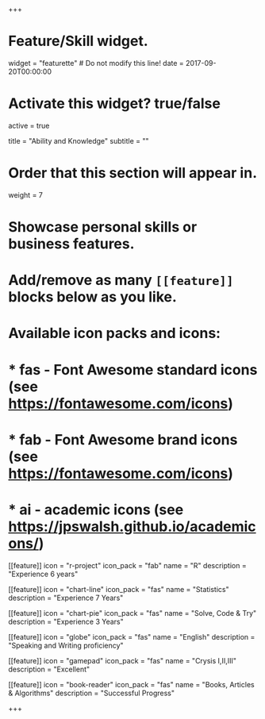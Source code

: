 +++
# Feature/Skill widget.
widget = "featurette"  # Do not modify this line!
date = 2017-09-20T00:00:00

# Activate this widget? true/false
active = true

title = "Ability and Knowledge"
subtitle = ""

# Order that this section will appear in.
weight = 7

# Showcase personal skills or business features.
# 
# Add/remove as many `[[feature]]` blocks below as you like.
# 
# Available icon packs and icons:
# * fas - Font Awesome standard icons (see https://fontawesome.com/icons)
# * fab - Font Awesome brand icons (see https://fontawesome.com/icons)
# * ai - academic icons (see https://jpswalsh.github.io/academicons/)

[[feature]]
  icon = "r-project"
  icon_pack = "fab"
  name = "R"
  description = "Experience 6 years"
  
[[feature]]
  icon = "chart-line"
  icon_pack = "fas"
  name = "Statistics"
  description = "Experience 7 Years"  
  
[[feature]]
  icon = "chart-pie"
  icon_pack = "fas"
  name = "Solve, Code & Try"
  description = "Experience 3 Years"

[[feature]]
  icon = "globe"
  icon_pack = "fas"
  name = "English"
  description = "Speaking and Writing proficiency"

[[feature]]
  icon = "gamepad"
  icon_pack = "fas"
  name = "Crysis I,II,III"
  description = "Excellent"
  
[[feature]]
  icon = "book-reader"
  icon_pack = "fas"
  name = "Books, Articles & Algorithms"
  description = "Successful Progress"  
  
+++

